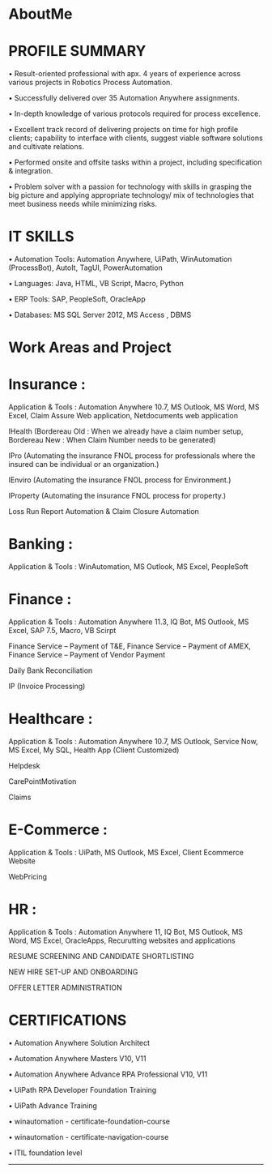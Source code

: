 # AboutMe

# PROFILE SUMMARY
• Result-oriented professional with apx. 4 years of experience across various projects in Robotics Process Automation.

• Successfully delivered over 35 Automation Anywhere assignments.

• In-depth knowledge of various protocols required for process excellence.

• Excellent track record of delivering projects on time for high profile clients; capability to interface with clients, suggest viable software solutions and cultivate relations.

• Performed onsite and offsite tasks within a project, including specification & integration.

• Problem solver with a passion for technology with skills in grasping the big picture and applying appropriate technology/ mix of technologies that meet business needs while minimizing risks.

# IT SKILLS
•	Automation Tools:		Automation Anywhere, UiPath, WinAutomation (ProcessBot), AutoIt, TagUI, PowerAutomation

•	Languages: Java, HTML, VB Script, Macro,  Python

•	ERP Tools: SAP, PeopleSoft, OracleApp

•	Databases: MS SQL Server 2012, MS Access , DBMS


# Work Areas and Project
# Insurance :
Application & Tools : Automation Anywhere 10.7, MS Outlook, MS Word, MS Excel, Claim Assure Web application, Netdocuments web application

IHealth (Bordereau Old : When we already have a claim number setup, Bordereau New : When Claim Number needs to be generated)

IPro (Automating the insurance FNOL process for professionals where the insured can be individual or an organization.)

IEnviro (Automating the insurance FNOL process for Environment.)

IProperty (Automating the insurance FNOL process for property.)

Loss Run Report Automation & Claim Closure Automation

# Banking :
Application & Tools : WinAutomation, MS Outlook, MS Excel, PeopleSoft

# Finance :
Application & Tools : Automation Anywhere 11.3, IQ Bot, MS Outlook, MS Excel, SAP 7.5, Macro, VB Scirpt

Finance Service – Payment of T&E, Finance Service – Payment of AMEX, Finance Service – Payment of Vendor Payment

Daily Bank Reconciliation

IP (Invoice Processing)

# Healthcare : 
Application & Tools : Automation Anywhere 10.7, MS Outlook, Service Now, MS Excel, My SQL, Health App (Client Customized)

Helpdesk

CarePointMotivation

Claims

# E-Commerce :
Application & Tools : UiPath, MS Outlook, MS Excel, Client Ecommerce Website

WebPricing

# HR :
Application & Tools : Automation Anywhere 11, IQ Bot, MS Outlook, MS Word, MS Excel, OracleApps, Recurutting websites and applications

RESUME SCREENING AND  CANDIDATE  SHORTLISTING

NEW HIRE SET-UP AND  ONBOARDING

OFFER LETTER ADMINISTRATION

# CERTIFICATIONS
• Automation Anywhere Solution Architect

• Automation Anywhere Masters V10, V11

• Automation Anywhere Advance RPA Professional V10, V11

• UiPath RPA Developer Foundation Training

• UiPath Advance Training

• winautomation - certificate-foundation-course

• winautomation - certificate-navigation-course

• ITIL foundation level

----------------------------------------------------------------------------------------------------------------------------------------
